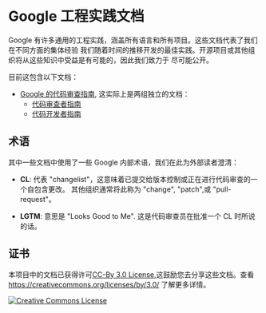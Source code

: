 # Google 工程实践文档

Google 有许多通用的工程实践，涵盖所有语言和所有项目。这些文档代表了我们在不同方面的集体经验
我们随着时间的推移开发的最佳实践。开源项目或其他组织将从这些知识中受益是有可能的，因此我们致力于
尽可能公开。

目前这包含以下文档：

*   [Google 的代码审查指南](review/index.md), 这实际上是两组独立的文档：
    *   [代码审查者指南](review/reviewer/index.md)
    *   [代码开发者指南](review/developer/index.md)

## 术语

其中一些文档中使用了一些 Google 内部术语，我们在此为外部读者澄清：

*   **CL**: 代表 "changelist"，这意味着已提交给版本控制或正在进行代码审查的一个自包含更改。
    其他组织通常将此称为 "change", "patch",或 "pull-request"。

*   **LGTM**: 意思是 "Looks Good to Me". 这是代码审查员在批准一个 CL 时所说的话。

## 证书

本项目中的文档已获得许可[CC-By 3.0 License](证书),这鼓励您去分享这些文档。查看 <https://creativecommons.org/licenses/by/3.0/> 了解更多详情。

<a rel="license" href="https://creativecommons.org/licenses/by/3.0/">
    <img alt="Creative Commons License" style="border-width:0" src="https://i.creativecommons.org/l/by/3.0/88x31.png" />
</a>
